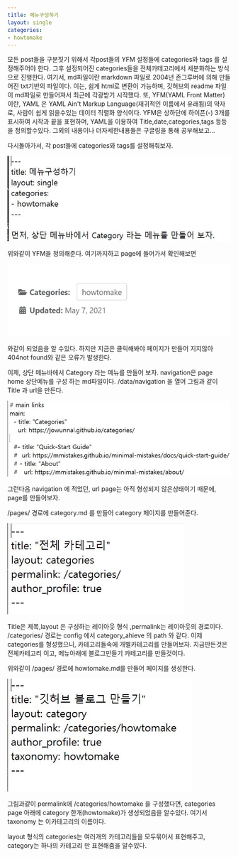 ```yaml
---
title: 메뉴구성하기
layout: single
categories:
- howtomake
---
```


모든 post들을 구분짓기 위해서 각post들의 YFM 설정들에 categories와 tags 를 설정해주어야 한다.
그후 설정되어진 categories들을 전체카테고리에서 세분화하는 방식으로 진행한다.
여기서, md파일이란 markdown 파일로 2004년 존그루버에 의해 만들어진 txt기반의 파일이다.
이는, 쉽게 html로 변환이 가능하며, 깃허브의 readme 파일이 md파일로 만들어져서 최근에 각광받기 시작했다.
또, YFM(YAML Front Matter) 이란,  YAML 은 YAML Ain't Markup Language(재귀적인 이름에서 유래됨)의 약자로, 사람이 쉽게 읽을수있는 데이터 직렬화 양식이다.
YFM은 상하단에 하이픈(-) 3개를 표시하여 시작과 끝을 표현하며, YAML을 이용하여
Title,date,categories,tags 등등을 정의할수있다.
그외의 내용이나 더자세한내용들은 구글링을 통해 공부해보고...

다시돌아가서, 각 post들에 categories와 tags를 설정해줘보자.

![Alt1](/assets/category_seperate.jpg)

위와같이 YFM을 정의해준다.
여기까지하고 page에 들어가서 확인해보면

![Alt2](/assets/category_categories_n_tags.jpg)

와같이 되었음을 알 수있다. 하지만 지금은 클릭해봐야 페이지가 만들어 지지않아
404not found와 같은 오류가 발생한다. 

이제, 상단 메뉴바에서 Category 라는 메뉴를 만들어 보자.
navigation은 page home 상단메뉴를 구성 하는 md파일이다.
/data/navigation 을 열어 그림과 같이 Title 과 url을 만든다.

![Alt3](/assets/category_navigation.jpg)

그런다음 navigation 에 적었던, url page는 아직 형성되지 않은상태이기 때문에, 
page를 만들어보자.


/pages/ 경로에 category.md 를 만들어 category 페이지를 만들어준다.

![Alt4](/assets/category_page_category.jpg)

Title은 제목,layout 은 구성하는 레이아웃 형식 ,permalink는 레이아웃의 경로이다.
/categories/ 경로는 config 에서 category_ahieve 의 path 와 같다.
이제 categories를 형성했으니, 카테고리들속에 개별카테고리를 만들어보자.
지금만든것은 전체카테고리 이고, 메뉴아래에 블로그만들기 카테고리를 만들것이다.

위와같이 /pages/ 경로에 howtomake.md를 만들어 페이지를 생성한다.

![Alt5](/assets/category_howtomake.jpg)

그림과같이 permalink에 /categories/howtomake 을 구성했다면, categories page 아래에 category 한개(howtomake)가 생성되었음을 알수있다.
여기서 taxonomy 는 이카테고리의 이름이다.

layout 형식의 categories는 여러개의 카테고리들을 모두묶어서 표현해주고, 
category는 하나의 카테고리 만 표현해줌을 알수있다.
